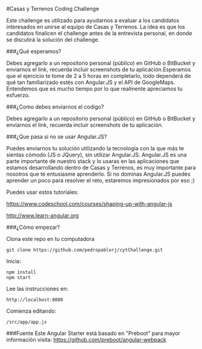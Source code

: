 #Casas y Terrenos Coding Challenge

Este challenge es utilizado para ayudarnos a evaluar a los candidatos interesados en unirse al equipo de Casas y Terrenos.
La idea es que los candidatos finalicen el challenge antes de la entrevista personal, en donde se discutirá la solución del challenge.

###¿Qué esperamos?

Debes agregarlo a un repositorio personal (público) en GitHub o BitBucket y enviarnos el link, recuerda incluir screenshots de tu aplicación.Esperamos que el ejercicio te tome de 2 a 5 horas en completarlo, todo dependerá de qué tan familiarizado estés con Angular.JS y el API de GoogleMaps.
Entendemos que es mucho tiempo por lo que realmente apreciamos tu esfuerzo.

###¿Como debes enviarnos el codigo?

Debes agregarlo a un repositorio personal (público) en GitHub o BitBucket y enviarnos el link, recuerda incluir screenshots de tu aplicación.

###¿Que pasa si no se usar Angular.JS?

Puedes enviarnos tu solución utilizando la tecnología con la que más te sientas cómodo (JS o JQuery), sin utilizar Angular.JS.
Angular.JS es una parte importante de nuestro stack y lo usaras en las aplicaciones que estamos desarrollando dentro de Casas y Terrenos, es muy importante para nosotros que te entusiasme aprenderlo. Si no dominas Angular.JS puedes aprender un poco para resolver el reto, estaremos impresionados por eso ;)

Puedes usar estos tutoriales:

https://www.codeschool.com/courses/shaping-up-with-angular-js

http://www.learn-angular.org

###¿Cómo empezar?

Clona este repo en tu computadora
```
git clone https://github.com/pedropablorj/cytChallenge.git
```

Inicia:
```
npm install
npm start
```

Lee las instrucciones en: 
```
http://localhost:8080
```

Comienza editando:
```
/src/app/app.js
```

###Fuente
Este Angular Starter está basado en "Preboot" para mayor información visita: https://github.com/preboot/angular-webpack
